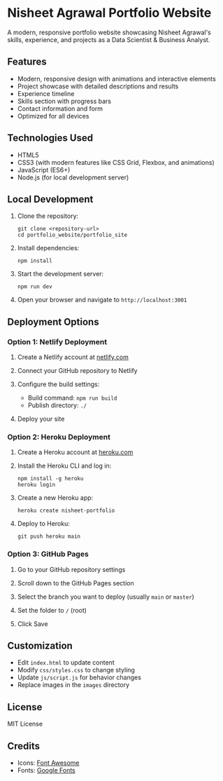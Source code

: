 # Nisheet Agrawal Portfolio Website

A modern, responsive portfolio website showcasing Nisheet Agrawal's skills, experience, and projects as a Data Scientist & Business Analyst.

## Features

- Modern, responsive design with animations and interactive elements
- Project showcase with detailed descriptions and results
- Experience timeline
- Skills section with progress bars
- Contact information and form
- Optimized for all devices

## Technologies Used

- HTML5
- CSS3 (with modern features like CSS Grid, Flexbox, and animations)
- JavaScript (ES6+)
- Node.js (for local development server)

## Local Development

1. Clone the repository:
   ```
   git clone <repository-url>
   cd portfolio_website/portfolio_site
   ```

2. Install dependencies:
   ```
   npm install
   ```

3. Start the development server:
   ```
   npm run dev
   ```

4. Open your browser and navigate to `http://localhost:3001`

## Deployment Options

### Option 1: Netlify Deployment

1. Create a Netlify account at [netlify.com](https://www.netlify.com/)

2. Connect your GitHub repository to Netlify

3. Configure the build settings:
   - Build command: `npm run build`
   - Publish directory: `./`

4. Deploy your site

### Option 2: Heroku Deployment

1. Create a Heroku account at [heroku.com](https://www.heroku.com/)

2. Install the Heroku CLI and log in:
   ```
   npm install -g heroku
   heroku login
   ```

3. Create a new Heroku app:
   ```
   heroku create nisheet-portfolio
   ```

4. Deploy to Heroku:
   ```
   git push heroku main
   ```

### Option 3: GitHub Pages

1. Go to your GitHub repository settings

2. Scroll down to the GitHub Pages section

3. Select the branch you want to deploy (usually `main` or `master`)

4. Set the folder to `/` (root)

5. Click Save

## Customization

- Edit `index.html` to update content
- Modify `css/styles.css` to change styling
- Update `js/script.js` for behavior changes
- Replace images in the `images` directory

## License

MIT License

## Credits

- Icons: [Font Awesome](https://fontawesome.com/)
- Fonts: [Google Fonts](https://fonts.google.com/) 